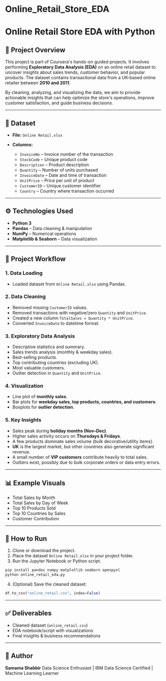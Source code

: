 # Online_Retail_Store_EDA
# Online Retail Store EDA with Python

## 📌 Project Overview

This project is part of Coursera's hands-on guided projects. It involves performing **Exploratory Data Analysis (EDA)** on an online retail dataset to uncover insights about sales trends, customer behavior, and popular products. The dataset contains transactional data from a UK-based online retailer between **2010 and 2011**.

By cleaning, analyzing, and visualizing the data, we aim to provide actionable insights that can help optimize the store's operations, improve customer satisfaction, and guide business decisions.

---

## 📂 Dataset

* **File:** `Online Retail.xlsx`
* **Columns:**

  * `InvoiceNo` – Invoice number of the transaction
  * `StockCode` – Unique product code
  * `Description` – Product description
  * `Quantity` – Number of units purchased
  * `InvoiceDate` – Date and time of transaction
  * `UnitPrice` – Price per unit of product
  * `CustomerID` – Unique customer identifier
  * `Country` – Country where transaction occurred

---

## ⚙️ Technologies Used

* **Python 3**
* **Pandas** – Data cleaning & manipulation
* **NumPy** – Numerical operations
* **Matplotlib & Seaborn** – Data visualization

---

## 📝 Project Workflow

### 1. Data Loading

* Loaded dataset from `Online Retail.xlsx` using Pandas.

### 2. Data Cleaning

* Removed missing `CustomerID` values.
* Removed transactions with negative/zero `Quantity` and `UnitPrice`.
* Created a new column `TotalSales = Quantity * UnitPrice`.
* Converted `InvoiceDate` to datetime format.

### 3. Exploratory Data Analysis

* Descriptive statistics and summary.
* Sales trends analysis (monthly & weekday sales).
* Best-selling products.
* Top contributing countries (excluding UK).
* Most valuable customers.
* Outlier detection in `Quantity` and `UnitPrice`.

### 4. Visualization

* Line plot of **monthly sales**.
* Bar plots for **weekday sales, top products, countries, and customers**.
* Boxplots for **outlier detection**.

### 5. Key Insights

* Sales peak during **holiday months (Nov–Dec)**.
* Higher sales activity occurs on **Thursdays & Fridays**.
* A few products dominate sales volume (bulk decorative/utility items).
* **UK** is the largest market, but other countries also generate significant revenue.
* A small number of **VIP customers** contribute heavily to total sales.
* Outliers exist, possibly due to bulk corporate orders or data entry errors.

---

## 📊 Example Visuals

* Total Sales by Month
* Total Sales by Day of Week
* Top 10 Products Sold
* Top 10 Countries by Sales
* Customer Contribution

---

## 🚀 How to Run

1. Clone or download the project.
2. Place the dataset `Online Retail.xlsx` in your project folder.
3. Run the Jupyter Notebook or Python script.

```bash
pip install pandas numpy matplotlib seaborn openpyxl
python online_retail_eda.py
```

4. (Optional) Save the cleaned dataset:

```python
df.to_csv("online_retail.csv", index=False)
```

---

## ✅ Deliverables

* Cleaned dataset (`online_retail.csv`)
* EDA notebook/script with visualizations
* Final insights & business recommendations

---

## 📌 Author

**Samama Shabbir**
Data Science Enthusiast | IBM Data Science Certified | Machine Learning Learner
